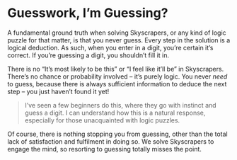 # Guesswork, I’m Guessing?
<!-- #SQUARK live!
| dest = tech/guesswork
| index = tech
| date = 2025 May 21
-->

A fundamental ground truth when solving Skyscrapers, or any kind of logic puzzle for that matter, is that you never guess. Every step in the solution is a logical deduction. As such, when you enter in a digit, you’re certain it’s correct. If you’re guessing a digit, you shouldn’t fill it in.

There is no “It’s most likely to be this” or “I feel like it’ll be” in Skyscrapers. There’s no chance or probability involved – it’s purely logic. You never *need* to guess, because there is always sufficient information to deduce the next step – you just haven’t found it yet!

> I’ve seen a few beginners do this, where they go with instinct and guess a digit. I can understand how this is a natural response, especially for those unacquainted with logic puzzles.

Of course, there is nothing stopping you from guessing, other than the total lack of satisfaction and fulfilment in doing so. We solve Skyscrapers to engage the mind, so resorting to guessing totally misses the point.
